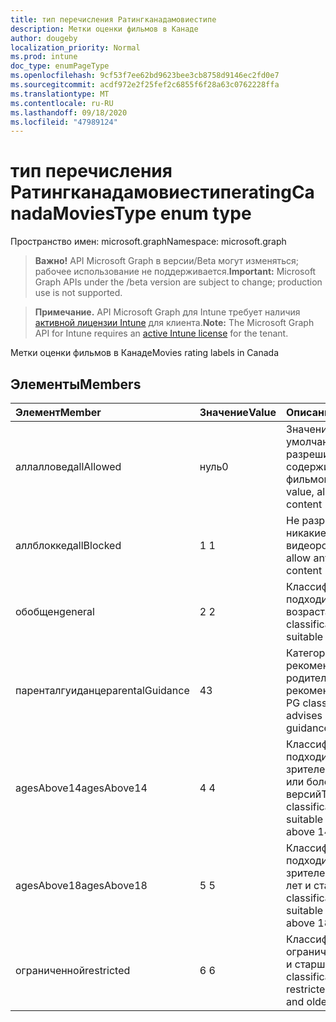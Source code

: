 ```yaml
---
title: тип перечисления Ратингканадамовиестипе
description: Метки оценки фильмов в Канаде
author: dougeby
localization_priority: Normal
ms.prod: intune
doc_type: enumPageType
ms.openlocfilehash: 9cf53f7ee62bd9623bee3cb8758d9146ec2fd0e7
ms.sourcegitcommit: acdf972e2f25fef2c6855f6f28a63c0762228ffa
ms.translationtype: MT
ms.contentlocale: ru-RU
ms.lasthandoff: 09/18/2020
ms.locfileid: "47989124"
---
```

# <a name="ratingcanadamoviestype-enum-type"></a><span data-ttu-id="6be7e-103">тип перечисления Ратингканадамовиестипе</span><span class="sxs-lookup"><span data-stu-id="6be7e-103">ratingCanadaMoviesType enum type</span></span>

<span data-ttu-id="6be7e-104">Пространство имен: microsoft.graph</span><span class="sxs-lookup"><span data-stu-id="6be7e-104">Namespace: microsoft.graph</span></span>

> <span data-ttu-id="6be7e-105">**Важно!** API Microsoft Graph в версии/Beta могут изменяться; рабочее использование не поддерживается.</span><span class="sxs-lookup"><span data-stu-id="6be7e-105">**Important:** Microsoft Graph APIs under the /beta version are subject to change; production use is not supported.</span></span>

> <span data-ttu-id="6be7e-106">**Примечание.** API Microsoft Graph для Intune требует наличия [активной лицензии Intune](https://go.microsoft.com/fwlink/?linkid=839381) для клиента.</span><span class="sxs-lookup"><span data-stu-id="6be7e-106">**Note:** The Microsoft Graph API for Intune requires an [active Intune license](https://go.microsoft.com/fwlink/?linkid=839381) for the tenant.</span></span>

<span data-ttu-id="6be7e-107">Метки оценки фильмов в Канаде</span><span class="sxs-lookup"><span data-stu-id="6be7e-107">Movies rating labels in Canada</span></span>

## <a name="members"></a><span data-ttu-id="6be7e-108">Элементы</span><span class="sxs-lookup"><span data-stu-id="6be7e-108">Members</span></span>
|<span data-ttu-id="6be7e-109">Элемент</span><span class="sxs-lookup"><span data-stu-id="6be7e-109">Member</span></span>|<span data-ttu-id="6be7e-110">Значение</span><span class="sxs-lookup"><span data-stu-id="6be7e-110">Value</span></span>|<span data-ttu-id="6be7e-111">Описание</span><span class="sxs-lookup"><span data-stu-id="6be7e-111">Description</span></span>|
|:---|:---|:---|
|<span data-ttu-id="6be7e-112">аллалловед</span><span class="sxs-lookup"><span data-stu-id="6be7e-112">allAllowed</span></span>|<span data-ttu-id="6be7e-113">нуль</span><span class="sxs-lookup"><span data-stu-id="6be7e-113">0</span></span>|<span data-ttu-id="6be7e-114">Значение по умолчанию, разрешить все содержимое фильмов</span><span class="sxs-lookup"><span data-stu-id="6be7e-114">Default value, allow all movies content</span></span>|
|<span data-ttu-id="6be7e-115">аллблоккед</span><span class="sxs-lookup"><span data-stu-id="6be7e-115">allBlocked</span></span>|<span data-ttu-id="6be7e-116">1 </span><span class="sxs-lookup"><span data-stu-id="6be7e-116">1</span></span>|<span data-ttu-id="6be7e-117">Не разрешать никакие видеоролики</span><span class="sxs-lookup"><span data-stu-id="6be7e-117">Do not allow any movies content</span></span>|
|<span data-ttu-id="6be7e-118">обобщен</span><span class="sxs-lookup"><span data-stu-id="6be7e-118">general</span></span>|<span data-ttu-id="6be7e-119">2 </span><span class="sxs-lookup"><span data-stu-id="6be7e-119">2</span></span>|<span data-ttu-id="6be7e-120">Классификация G подходит для всех возраста</span><span class="sxs-lookup"><span data-stu-id="6be7e-120">The G classification is suitable for all ages</span></span>|
|<span data-ttu-id="6be7e-121">паренталгуиданце</span><span class="sxs-lookup"><span data-stu-id="6be7e-121">parentalGuidance</span></span>|<span data-ttu-id="6be7e-122">4</span><span class="sxs-lookup"><span data-stu-id="6be7e-122">3</span></span>|<span data-ttu-id="6be7e-123">Категория PG рекомендует родительские рекомендации</span><span class="sxs-lookup"><span data-stu-id="6be7e-123">The PG classification advises parental guidance</span></span>|
|<span data-ttu-id="6be7e-124">agesAbove14</span><span class="sxs-lookup"><span data-stu-id="6be7e-124">agesAbove14</span></span>|<span data-ttu-id="6be7e-125">4 </span><span class="sxs-lookup"><span data-stu-id="6be7e-125">4</span></span>|<span data-ttu-id="6be7e-126">Классификация 14A подходит для зрителей выше 14 или более ранних версий</span><span class="sxs-lookup"><span data-stu-id="6be7e-126">The 14A classification is suitable for viewers above 14 or older</span></span>|
|<span data-ttu-id="6be7e-127">agesAbove18</span><span class="sxs-lookup"><span data-stu-id="6be7e-127">agesAbove18</span></span>|<span data-ttu-id="6be7e-128">5 </span><span class="sxs-lookup"><span data-stu-id="6be7e-128">5</span></span>|<span data-ttu-id="6be7e-129">Классификация 18A подходит для зрителей более 18 лет и старше</span><span class="sxs-lookup"><span data-stu-id="6be7e-129">The 18A classification is suitable for viewers above 18 or older</span></span>|
|<span data-ttu-id="6be7e-130">ограниченной</span><span class="sxs-lookup"><span data-stu-id="6be7e-130">restricted</span></span>|<span data-ttu-id="6be7e-131">6 </span><span class="sxs-lookup"><span data-stu-id="6be7e-131">6</span></span>|<span data-ttu-id="6be7e-132">Классификация R ограничена до 18 лет и старше</span><span class="sxs-lookup"><span data-stu-id="6be7e-132">The R classification is restricted to 18 years and older</span></span>|






